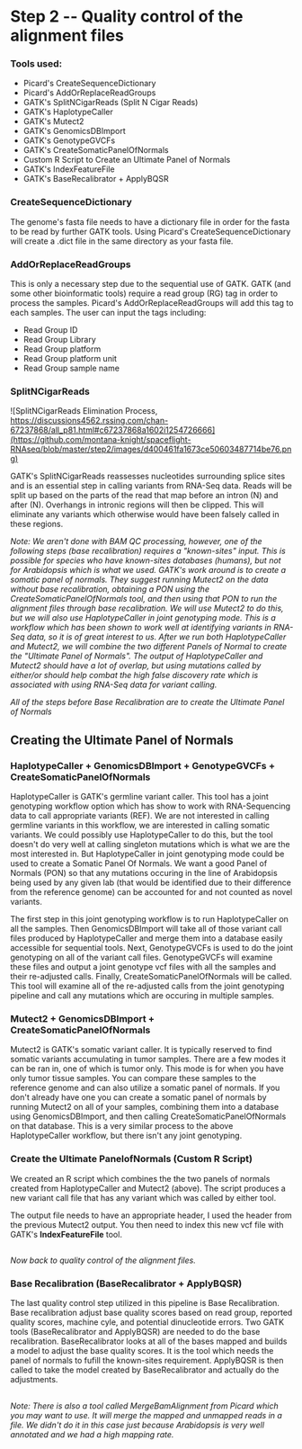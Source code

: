 # Step 2 -- Quality control of the alignment files

### Tools used:

* Picard's CreateSequenceDictionary
* Picard's AddOrReplaceReadGroups 
* GATK's SplitNCigarReads (Split N Cigar Reads)
* GATK's HaplotypeCaller
* GATK's Mutect2
* GATK's GenomicsDBImport
* GATK's GenotypeGVCFs
* GATK's CreateSomaticPanelOfNormals
* Custom R Script to Create an Ultimate Panel of Normals
* GATK's IndexFeatureFile
* GATK's BaseRecalibrator + ApplyBQSR

### CreateSequenceDictionary

The genome's fasta file needs to have a dictionary file in order for the fasta to be read by further GATK tools. Using Picard's CreateSequenceDictionary will create a .dict file in the same directory as your fasta file.

### AddOrReplaceReadGroups

This is only a necessary step due to the sequential use of GATK. GATK (and some other bioinformatic tools) require a read group (RG) tag in order to process the samples. Picard's AddOrReplaceReadGroups will add this tag to each samples. The user can input the tags including:

* Read Group ID
* Read Group Library
* Read Group platform
* Read Group platform unit
* Read Group sample name

### SplitNCigarReads

![SplitNCigarReads Elimination Process,  https://discussions4562.rssing.com/chan-67237868/all_p81.html#c67237868a1602i1254726666](https://github.com/montana-knight/spaceflight-RNAseq/blob/master/step2/images/d400461fa1673ce50603487714be76.png)

GATK's SplitNCigarReads reassesses nucleotides surrounding splice sites and is an essential step in calling variants from RNA-Seq data. Reads will be split up based on the parts of the read that map before an intron (N) and after (N). Overhangs in intronic regions will then be clipped. This will eliminate any variants which otherwise would have been falsely called in these regions.

*Note: We aren't done with BAM QC processing, however, one of the following steps (base recalibration) requires a "known-sites" input. This is possible for species who have known-sites databases (humans), but not for Arabidopsis which is what we used. GATK's work around is to create a somatic panel of normals. They suggest running Mutect2 on the data without base recalibration, obtaining a PON using the CreateSomaticPanelOfNormals tool, and then using that PON to run the alignment files through base recalibration. We will use Mutect2 to do this, but we will also use HaplotypeCaller in joint genotyping mode. This is a workflow which has been shown to work well at identifying variants in RNA-Seq data, so it is of great interest to us. After we run both HaplotypeCaller and Mutect2, we will combine the two different Panels of Normal to create the "Ultimate Panel of Normals". The output of HaplotypeCaller and Mutect2 should have a lot of overlap, but using mutations called by either/or should help combat the high false discovery rate which is associated with using RNA-Seq data for variant calling.*

*All of the steps before Base Recalibration are to create the Ultimate Panel of Normals*

## Creating the Ultimate Panel of Normals

### HaplotypeCaller + GenomicsDBImport + GenotypeGVCFs + CreateSomaticPanelOfNormals

HaplotypeCaller is GATK's germline variant caller. This tool has a joint genotyping workflow option which has show to work with RNA-Sequencing data to call appropriate variants (REF). We are not interested in calling germline variants in this workflow, we are interested in calling somatic variants. We could possibly use HaplotypeCaller to do this, but the tool doesn't do very well at calling singleton mutations which is what we are the most interested in. But HaplotypeCaller in joint genotyping mode could be used to create a Somatic Panel Of Normals. We want a good Panel of Normals (PON) so that any mutations occuring in the line of Arabidopsis being used by any given lab (that would be identified due to their difference from the reference genome) can be accounted for and not counted as novel variants.

The first step in this joint genotyping workflow is to run HaplotypeCaller on all the samples. Then GenomicsDBImport will take all of those variant call files produced by HaplotypeCaller and merge them into a database easily accessible for sequential tools. Next, GenotypeGVCFs is used to do the joint genotyping on all of the variant call files. GenotypeGVCFs will examine these files and output a joint genotype vcf files with all the samples and their re-adjusted calls. Finally, CreateSomaticPanelOfNormals will be called. This tool will examine all of the re-adjusted calls from the joint genotyping pipeline and call any mutations which are occuring in multiple samples.

### Mutect2 + GenomicsDBImport + CreateSomaticPanelOfNormals

Mutect2 is GATK's somatic variant caller. It is typically reserved to find somatic variants accumulating in tumor samples. There are a few modes it can be ran in, one of which is tumor only. This mode is for when you have only tumor tissue samples. You can compare these samples to the reference genome and can also utilize a somatic panel of normals. If you don't already have one you can create a somatic panel of normals by running Mutect2 on all of your samples, combining them into a database using GenomicsDBImport, and then calling CreateSomaticPanelOfNormals on that database. This is a very similar process to the above HaplotypeCaller workflow, but there isn't any joint genotyping.

### Create the Ultimate PanelofNormals (Custom R Script)

We created an R script which combines the the two panels of normals created from HaplotypeCaller and Mutect2 (above). The script produces a new variant call file that has any variant which was called by either tool. 

The output file needs to have an appropriate header, I used the header from the previous Mutect2 output. You then need to index this new vcf file with GATK's **IndexFeatureFile** tool.

##
*Now back to quality control of the alignment files.*

### Base Recalibration (BaseRecalibrator + ApplyBQSR)

The last quality control step utilized in this pipeline is Base Recalibration. Base recalibration adjust base quality scores based on read group, reported quality scores, machine cyle, and potential dinucleotide errors. Two GATK tools (BaseRecalibrator and ApplyBQSR) are needed to do the base recalibration. BaseRecalibrator looks at all of the bases mapped and builds a model to adjust the base quality scores. It is the tool which needs the panel of normals to fufill the known-sites requirement. ApplyBQSR is then called to take the model created by BaseRecalibrator and actually do the adjustments.

##

*Note: There is also a tool called MergeBamAlignment from Picard which you may want to use. It will merge the mapped and unmapped reads in a file. We didn't do it in this case just because Arabidopsis is very well annotated and we had a high mapping rate.*
